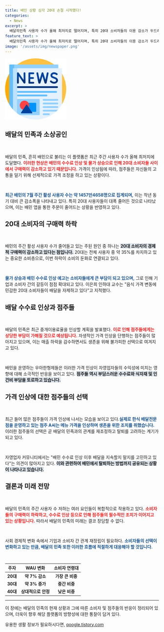 ```yaml
---
title: 배민 상황 심각 20대 손절 시작했다!
categories:
  - News
excerpt: >
  배달의민족 사용자 수가 올해 최저치로 떨어지며, 특히 20대 소비자들의 이용 감소가 두드러진다. 수수료 인상 예고로 점주들이 가격 인상에 나서고, 일부는 탈퇴를 고민 중. 소비자와 점주 모두 위기에 처한 상황!
feature_text: >
  배달의민족 사용자 수가 올해 최저치로 떨어지며, 특히 20대 소비자들의 이용 감소가 두드러진다. 수수료 인상 예고로 점주들이 가격 인상에 나서고, 일부는 탈퇴를 고민 중. 소비자와 점주 모두 위기에 처한 상황!
image: '/assets/img/newspaper.png'
---
```


<p><img src="/assets/img/newspaper.png" alt="kimp 속보" /></p>

<h2 data-ke-size="size26">배달의 민족과 소상공인</h2>

<p data-ke-size="size16">&nbsp;</p>

<p>배달의 민족, 흔히 배민으로 불리는 이 플랫폼은 최근 주간 사용자 수가 올해 최저치에 도달했다. <b><span style="color: #ee2323;">이러한 현상은 배민의 수수료 인상 및 물가 상승으로 인해 20대 소비자들 사이에서 구매력이 감소하고 있기 때문입니다.</span></b> 가격이 인상됨에 따라, 점주들은 자신들의 고통을 덜기 위해 선제적으로 가격 조정을 하고 있는 상황이다. </p>

<p data-ke-size="size16">&nbsp;</p>

<p><b><span style="color: #1a5490;">최근 배민의 7월 주간 활성 사용자 수는 약 1457만4658명으로 집계되며,<span></b> 이는 작년 동기 대비 큰 감소폭을 나타내고 있다. 특히 20대 사용자들이 대폭 줄어든 것으로 나타났으며, 이는 배민 앱을 통한 주문이 줄어드는 상황을 반영하고 있다.</p>

<h2 data-ke-size="size26">20대 소비자의 구매력 하락</h2>

<p data-ke-size="size16">&nbsp;</p>

<p>배민의 주간 활성 사용자 수가 줄어들고 있는 주된 원인 중 하나는 <b><span style="background-color: #21538527;">20대 소비자의 경제적 구매력이 감소하고 있다는 점입니다.</span></b> 20대는 전체 사용자 중 약 35%를 차지하고 있는 중요한 소비층으로, 이번 하락이 소비의 둔화로 연결되고 있다. </p>

<p data-ke-size="size16">&nbsp;</p>

<p><b><span style="color: #1a5490;">물가 상승과 배민 수수료 인상 예고는 소비자들에게 큰 부담이 되고 있으며,<span></b> 그로 인해 기업과 소비자 간의 갈등이 점점 확대되고 있다. 이은희 인하대 교수는 "음식 가격 변동에 민감한 20대 소비자들이 배달을 자제하고 있다"고 지적했다.</p>

<h2 data-ke-size="size26">배달 수수료 인상과 점주들</h2>

<p data-ke-size="size16">&nbsp;</p>

<p>배달의 민족은 최근 중개이용료율을 인상할 계획을 발표했다. <b><span style="color: #ee2323;">이로 인해 점주들에게는 상당한 부담이 가해질 것으로 예상됩니다.</span></b> 자생적인 가격 인상을 단행하는 점주들이 많아지고 있으며, 이는 매출 하락을 감수하면서도 생존을 위해 불가피한 선택으로 여겨지고 있다. </p>

<p data-ke-size="size16">&nbsp;</p>

<p>배민을 운영하는 우아한형제들은 이러한 가격 인상이 자영업자들의 수익성에 미치는 영향에 대해 소극적인 반응을 보이고 있다. <b><span style="background-color: #21538527;">점주들 역시 부담스러운 수수료와 식자재 및 인건비 부담을 토로하고 있습니다.</span></b></p>

<h2 data-ke-size="size26">가격 인상에 대한 점주들의 선택</h2>

<p data-ke-size="size16">&nbsp;</p>

<p>최근 들어 많은 점주들이 가격 인상에 나서는 모습을 보이고 있다.<b><span style="color: #1a5490;">실제로 한식 배달전문점을 운영하고 있는 점주 A씨는 메뉴 가격을 인상하며 생존을 위한 조치를 취했습니다.</span></b> 이러한 점주들의 선택은 곧 배달의 민족과의 관계를 재조정하고 탈퇴를 고려하는 계기가 되고 있다. </p>

<p data-ke-size="size16">&nbsp;</p>

<p>자영업자 커뮤니티에서는 "배민 수수료 인상 이후 배달을 지속할지 말지를 고민하고 있다"는 의견이 많아지고 있다. <b><span style="background-color: #21538527;">이와 관련하여 배민에서 탈퇴하는 방법까지 공유되는 상황이 나타나고 있습니다.</span></b></p>

<h2 data-ke-size="size26">결론과 미래 전망</h2>

<p data-ke-size="size16">&nbsp;</p>

<p>배달의 민족의 주간 사용자 수 저하는 여러 요인들이 복합적으로 작용하고 있다. <b><span style="color: #ee2323;">소비자들의 구매력이 하락하고, 수수료 인상 등으로 인해 점주들의 필수적인 조치가 이어지고 있는 상황입니다.</span></b> 따라서 배달의 민족의 미래는 결코 장담할 수 없다. </p>

<p data-ke-size="size16">&nbsp;</p>

<p>사회 경제적 변화 속에서 기업과 소비자 간 관계 재정립이 필요하다. <b><span style="color: #1a5490;">소비자들의 선택이 변화하고 있는 만큼, 배달의 민족 또한 이러한 흐름에 적절하게 대응해야 할 것입니다.</span></b></p>

<p data-ke-size="size16">&nbsp;</p>

<table>
    <thead>
        <tr>
            <th style="text-align: center; height: 20px;"><b>주자</b></th>
            <th style="text-align: center; height: 20px;"><b>WAU 변화</b></th>
            <th style="text-align: center; height: 20px;"><b>소비자 연령대</b></th>
        </tr>
    </thead>
    <tbody>
        <tr>
            <td style="text-align: center; height: 17px;"><b>20대</b></td>
            <td style="text-align: center; height: 17px;"><b>약 7% 감소</b></td>
            <td style="text-align: center; height: 17px;"><b>가장 큰 비중</b></td>
        </tr>
        <tr>
            <td style="text-align: center; height: 17px;"><b>30대</b></td>
            <td style="text-align: center; height: 17px;"><b>약 3% 증가</b></td>
            <td style="text-align: center; height: 17px;"><b>중간 비중</b></td>
        </tr>
        <tr>
            <td style="text-align: center; height: 17px;"><b>40대</b></td>
            <td style="text-align: center; height: 17px;"><b>상대적으로 안정</b></td>
            <td style="text-align: center; height: 17px;"><b>낮은 비중</b></td>
        </tr>
    </tbody>
</table>

<hr> 

<p>이 장에는 배달의 민족의 현재 상황과 그에 따른 소비자 및 점주들의 반응이 정리되어 있으며, 더욱이 향후 해당 플랫폼의 방향성에 대한 통찰이 담겨 있다.</p>
유용한 생활 정보가 필요하시다면, <a href="https://qoogle.tistory.com" rel="dofollow">qoogle.tistory.com</a>


